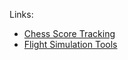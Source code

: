 Links:

- [Chess Score Tracking](https://fmichea.github.io/chess_score/)
- [Flight Simulation Tools](https://fmichea.github.io/flightsim-tools/#/)
